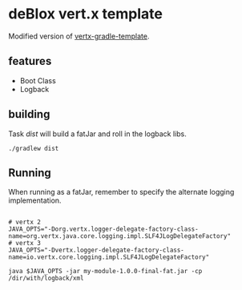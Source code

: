 # deBlox vert.x template

Modified version of [vertx-gradle-template](https://github.com/vert-x/vertx-gradle-template). 

## features

* Boot Class
* Logback

## building

Task *dist* will build a fatJar and roll in the logback libs.

```
./gradlew dist

```

## Running

When running as a fatJar, remember to specify the alternate logging implementation.


```

# vertx 2
JAVA_OPTS="-Dorg.vertx.logger-delegate-factory-class-name=org.vertx.java.core.logging.impl.SLF4JLogDelegateFactory"
# vertx 3
JAVA_OPTS="-Dvertx.logger-delegate-factory-class-name=io.vertx.core.logging.impl.SLF4JLogDelegateFactory"

java $JAVA_OPTS -jar my-module-1.0.0-final-fat.jar -cp /dir/with/logback/xml

```

